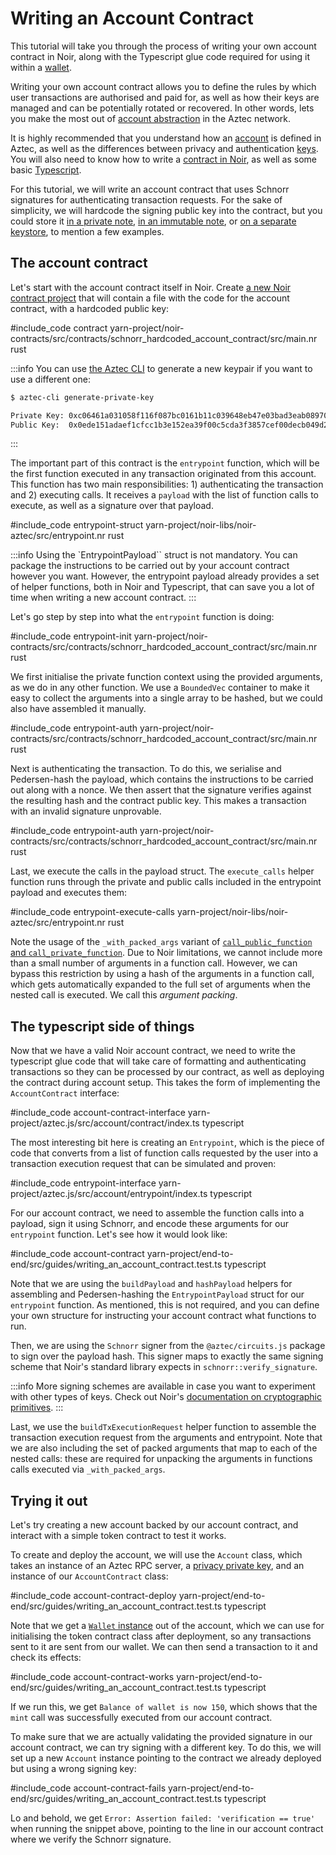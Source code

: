 # Writing an Account Contract

This tutorial will take you through the process of writing your own account contract in Noir, along with the Typescript glue code required for using it within a [wallet](./main.md).

Writing your own account contract allows you to define the rules by which user transactions are authorised and paid for, as well as how their keys are managed and can be potentially rotated or recovered. In other words, lets you make the most out of [account abstraction](../../concepts/foundation/accounts/main.md#what-is-account-abstraction) in the Aztec network.

It is highly recommended that you understand how an [account](../../concepts/foundation/accounts/main.md) is defined in Aztec, as well as the differences between privacy and authentication [keys](../../concepts/foundation/accounts/keys.md). You will also need to know how to write a [contract in Noir](../contracts/main.md), as well as some basic [Typescript](https://www.typescriptlang.org/).

For this tutorial, we will write an account contract that uses Schnorr signatures for authenticating transaction requests. For the sake of simplicity, we will hardcode the signing public key into the contract, but you could store it [in a private note](../../concepts/foundation/accounts/keys.md#using-a-private-note), [in an immutable note](../../concepts/foundation/accounts/keys.md#using-an-immutable-private-note), or [on a separate keystore](../../concepts/foundation/accounts/keys.md#using-a-separate-keystore), to mention a few examples.

## The account contract

Let's start with the account contract itself in Noir. Create [a new Noir contract project](../contracts/main.md) that will contain a file with the code for the account contract, with a hardcoded public key:

#include_code contract yarn-project/noir-contracts/src/contracts/schnorr_hardcoded_account_contract/src/main.nr rust

:::info
You can use [the Aztec CLI](../cli/main.md) to generate a new keypair if you want to use a different one:
```bash
$ aztec-cli generate-private-key

Private Key: 0xc06461a031058f116f087bc0161b11c039648eb47e03bad3eab089709bf9b8ae
Public Key:  0x0ede151adaef1cfcc1b3e152ea39f00c5cda3f3857cef00decb049d283672dc713c0e184340407e796411f74b7383252f1406272b58fccad6fee203f8a6db474
```
:::

The important part of this contract is the `entrypoint` function, which will be the first function executed in any transaction originated from this account. This function has two main responsibilities: 1) authenticating the transaction and 2) executing calls. It receives a `payload` with the list of function calls to execute, as well as a signature over that payload.

#include_code entrypoint-struct yarn-project/noir-libs/noir-aztec/src/entrypoint.nr rust

:::info
Using the `EntrypointPayload`` struct is not mandatory. You can package the instructions to be carried out by your account contract however you want. However, the entrypoint payload already provides a set of helper functions, both in Noir and Typescript, that can save you a lot of time when writing a new account contract.
:::

Let's go step by step into what the `entrypoint` function is doing:

#include_code entrypoint-init yarn-project/noir-contracts/src/contracts/schnorr_hardcoded_account_contract/src/main.nr rust

We first initialise the private function context using the provided arguments, as we do in any other function. We use a `BoundedVec` container to make it easy to collect the arguments into a single array to be hashed, but we could also have assembled it manually.

#include_code entrypoint-auth yarn-project/noir-contracts/src/contracts/schnorr_hardcoded_account_contract/src/main.nr rust

Next is authenticating the transaction. To do this, we serialise and Pedersen-hash the payload, which contains the instructions to be carried out along with a nonce. We then assert that the signature verifies against the resulting hash and the contract public key. This makes a transaction with an invalid signature unprovable.

#include_code entrypoint-auth yarn-project/noir-contracts/src/contracts/schnorr_hardcoded_account_contract/src/main.nr rust

Last, we execute the calls in the payload struct. The `execute_calls` helper function runs through the private and public calls included in the entrypoint payload and executes them:

#include_code entrypoint-execute-calls yarn-project/noir-libs/noir-aztec/src/entrypoint.nr rust

Note the usage of the `_with_packed_args` variant of [`call_public_function` and `call_private_function`](../contracts/functions.md#calling-functions). Due to Noir limitations, we cannot include more than a small number of arguments in a function call. However, we can bypass this restriction by using a hash of the arguments in a function call, which gets automatically expanded to the full set of arguments when the nested call is executed. We call this _argument packing_.

## The typescript side of things

Now that we have a valid Noir account contract, we need to write the typescript glue code that will take care of formatting and authenticating transactions so they can be processed by our contract, as well as deploying the contract during account setup. This takes the form of implementing the `AccountContract` interface:

#include_code account-contract-interface yarn-project/aztec.js/src/account/contract/index.ts typescript

The most interesting bit here is creating an `Entrypoint`, which is the piece of code that converts from a list of function calls requested by the user into a transaction execution request that can be simulated and proven:

#include_code entrypoint-interface yarn-project/aztec.js/src/account/entrypoint/index.ts typescript

For our account contract, we need to assemble the function calls into a payload, sign it using Schnorr, and encode these arguments for our `entrypoint` function. Let's see how it would look like:

#include_code account-contract yarn-project/end-to-end/src/guides/writing_an_account_contract.test.ts typescript

Note that we are using the `buildPayload` and `hashPayload` helpers for assembling and Pedersen-hashing the `EntrypointPayload` struct for our `entrypoint` function. As mentioned, this is not required, and you can define your own structure for instructing your account contract what functions to run.

Then, we are using the `Schnorr` signer from the `@aztec/circuits.js` package to sign over the payload hash. This signer maps to exactly the same signing scheme that Noir's standard library expects in `schnorr::verify_signature`. 

:::info
More signing schemes are available in case you want to experiment with other types of keys. Check out Noir's [documentation on cryptographic primitives](https://noir-lang.org/standard_library/cryptographic_primitives).
:::

Last, we use the `buildTxExecutionRequest` helper function to assemble the transaction execution request from the arguments and entrypoint. Note that we are also including the set of packed arguments that map to each of the nested calls: these are required for unpacking the arguments in functions calls executed via `_with_packed_args`.

## Trying it out

Let's try creating a new account backed by our account contract, and interact with a simple token contract to test it works.

<!-- TODO: Link to docs showing how to get an instance of Aztec RPC server  -->
To create and deploy the account, we will use the `Account` class, which takes an instance of an Aztec RPC server, a [privacy private key](../../concepts/foundation/accounts/keys.md#privacy-keys), and an instance of our `AccountContract` class:

#include_code account-contract-deploy yarn-project/end-to-end/src/guides/writing_an_account_contract.test.ts typescript

Note that we get a [`Wallet` instance](./main.md) out of the account, which we can use for initialising the token contract class after deployment, so any transactions sent to it are sent from our wallet. We can then send a transaction to it and check its effects:

#include_code account-contract-works yarn-project/end-to-end/src/guides/writing_an_account_contract.test.ts typescript

If we run this, we get `Balance of wallet is now 150`, which shows that the `mint` call was successfully executed from our account contract.

To make sure that we are actually validating the provided signature in our account contract, we can try signing with a different key. To do this, we will set up a new `Account` instance pointing to the contract we already deployed but using a wrong signing key:

#include_code account-contract-fails yarn-project/end-to-end/src/guides/writing_an_account_contract.test.ts typescript

Lo and behold, we get `Error: Assertion failed: 'verification == true'` when running the snippet above, pointing to the line in our account contract where we verify the Schnorr signature.